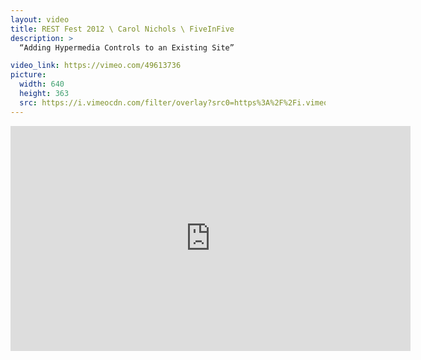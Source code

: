```yaml
---
layout: video
title: REST Fest 2012 \ Carol Nichols \ FiveInFive
description: >
  “Adding Hypermedia Controls to an Existing Site”

video_link: https://vimeo.com/49613736
picture:
  width: 640
  height: 363
  src: https://i.vimeocdn.com/filter/overlay?src0=https%3A%2F%2Fi.vimeocdn.com%2Fvideo%2F342345817_640x363.jpg&src1=http%3A%2F%2Ff.vimeocdn.com%2Fp%2Fimages%2Fcrawler_play.png
---
```

<iframe src="https://player.vimeo.com/video/49613736?title=0&byline=0&portrait=0&badge=0&autopause=0&player_id=0" width="640" height="360" frameborder="0" title="REST Fest 2012 \ Carol Nichols \ FiveInFive" webkitallowfullscreen mozallowfullscreen allowfullscreen></iframe>